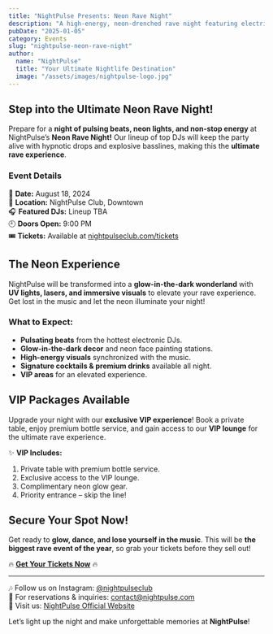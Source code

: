 ```yaml
---
title: "NightPulse Presents: Neon Rave Night"
description: "A high-energy, neon-drenched rave night featuring electrifying DJs and mind-blowing visuals at NightPulse!"
pubDate: "2025-01-05"
category: Events
slug: "nightpulse-neon-rave-night"
author:
  name: "NightPulse"
  title: "Your Ultimate Nightlife Destination"
  image: "/assets/images/nightpulse-logo.jpg"
---
```


## Step into the Ultimate Neon Rave Night!

Prepare for a **night of pulsing beats, neon lights, and non-stop energy** at NightPulse’s **Neon Rave Night!** Our lineup of top DJs will keep the party alive with hypnotic drops and explosive basslines, making this the **ultimate rave experience**.

### Event Details

📅 **Date:** August 18, 2024  
📍 **Location:** NightPulse Club, Downtown  
🎧 **Featured DJs:** Lineup TBA  
🕘 **Doors Open:** 9:00 PM  
🎟 **Tickets:** Available at [nightpulseclub.com/tickets](#)  

## The Neon Experience

NightPulse will be transformed into a **glow-in-the-dark wonderland** with **UV lights, lasers, and immersive visuals** to elevate your rave experience. Get lost in the music and let the neon illuminate your night!

### What to Expect:
- **Pulsating beats** from the hottest electronic DJs.
- **Glow-in-the-dark decor** and neon face painting stations.
- **High-energy visuals** synchronized with the music.
- **Signature cocktails & premium drinks** available all night.
- **VIP areas** for an elevated experience.

## VIP Packages Available

Upgrade your night with our **exclusive VIP experience**! Book a private table, enjoy premium bottle service, and gain access to our **VIP lounge** for the ultimate rave experience.

✨ **VIP Includes:**
1. Private table with premium bottle service.
2. Exclusive access to the VIP lounge.
3. Complimentary neon glow gear.
4. Priority entrance – skip the line!

## Secure Your Spot Now!

Get ready to **glow, dance, and lose yourself in the music**. This will be **the biggest rave event of the year**, so grab your tickets before they sell out!

🔥 **[Get Your Tickets Now](#)** 🔥

---

🎶 Follow us on Instagram: [@nightpulseclub](#)  
📩 For reservations & inquiries: contact@nightpulse.com  
📍 Visit us: [NightPulse Official Website](#)  

Let’s light up the night and make unforgettable memories at **NightPulse**!

